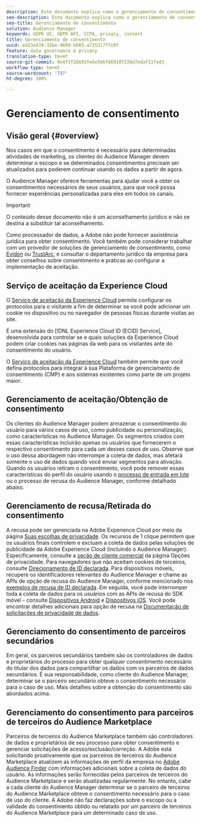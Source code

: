 ```yaml
---
description: Este documento explica como o gerenciamento de consentimento funciona no Audience Manager.
seo-description: Este documento explica como o gerenciamento de consentimento funciona no Audience Manager.
seo-title: Gerenciamento de consentimento
solution: Audience Manager
keywords: GDPR UI, GDPR API, CCPA, privacy, consent
title: Gerenciamento de consentimento
uuid: ed23a478-32be-460d-bb03-a735317f7c0f
feature: data governance & privacy
translation-type: tm+mt
source-git-commit: 9e4f2f26b83fe6e5b6f669107239d7edaf11fed3
workflow-type: tm+mt
source-wordcount: '737'
ht-degree: 100%

---
```



# Gerenciamento de consentimento

## Visão geral {#overview}

Nos casos em que o consentimento é necessário para determinadas atividades de marketing, os clientes do Audience Manager devem determinar o escopo e se determinados consentimentos precisam ser atualizados para poderem continuar usando os dados a partir de agora.

O Audience Manager oferece ferramentas para ajudar você a obter os consentimentos necessários de seus usuários, para que você possa fornecer experiências personalizadas para eles em todos os canais.

>[!IMPORTANT]
>
> O conteúdo desse documento não é um aconselhamento jurídico e não se destina a substituir tal aconselhamento.
>
> Como processador de dados, a Adobe não pode fornecer assistência jurídica para obter consentimento. Você também pode considerar trabalhar com um provedor de soluções de gerenciamento de consentimento, como [Evidon](https://theblog.adobe.com/evidon-builds-gdpr-universal-consent-integration-with-launch-by-adobe/) ou [TrustArc](https://theblog.adobe.com/trustarc-builds-consent-integration-launch-adobe/), e consultar o departamento jurídico da empresa para obter conselhos sobre consentimento e práticas ao configurar a implementação de aceitação.

## Serviço de aceitação da Experience Cloud

O [Serviço de aceitação da Experience Cloud](https://docs.adobe.com/content/help/pt-BR/id-service/using/implementation/opt-in-service/optin-overview.html) permite configurar os protocolos para o visitante a fim de determinar se você pode adicionar um cookie no dispositivo ou no navegador de pessoas físicas durante visitas ao site.

É uma extensão do [!DNL Experience Cloud ID (ECID) Service], desenvolvida para controlar se e quais soluções da Experience Cloud podem criar cookies nas páginas da web para os visitantes ante do consentimento do usuário.

O [Serviço de aceitação da Experience Cloud](https://docs.adobe.com/content/help/en/id-service/using/implementation/opt-in-service/optin-overview.html) também permite que você defina protocolos para integrar à sua Plataforma de gerenciamento de consentimento (CMP) e aos sistemas existentes como parte de um projeto maior.

## Gerenciamento de aceitação/Obtenção de consentimento

Os clientes do Audience Manager podem armazenar o consentimento do usuário para vários casos de uso, como publicidade ou personalização, como características no Audience Manager. Os segmentos criados com essas características incluirão apenas os usuários que fornecerem o respectivo consentimento para cada um desses casos de uso. Observe que o uso dessa abordagem não interrompe a coleta de dados, mas afetará somente o uso de dados quando você enviar segmentos para ativação. Quando os usuários retiram o consentimento, você pode remover essas características do perfil do usuário usando o [processo de entrada em lote](../../integration/sending-audience-data/batch-data-transfer-explained/inbound-file-contents.md) ou o processo de recusa do Audience Manager, conforme detalhado abaixo.

## Gerenciamento de recusa/Retirada do consentimento

A recusa pode ser gerenciada na Adobe Experience Cloud por meio da página [Suas escolhas de privacidade](https://www.adobe.com/br/privacy/opt-out.html#customeruse). Os recursos de 1 clique permitem que os usuários finais controlem e excluam a coleta de dados pelas soluções de publicidade da Adobe Experience Cloud (incluindo o Audience Manager). Especificamente, consulte a [seção de cliente comercial](https://www.adobe.com/privacy/opt-out.html#customeruse) da página Opções de privacidade. Para navegadores que não aceitam cookies de terceiros, consulte [Direcionamento de ID declarada](../../features/declared-ids.md#declared-id-targeting). Para dispositivos móveis, recupere os identificadores relevantes do Audience Manager e chame as APIs de opção de recusa do Audience Manager, conforme mencionado nos [exemplos de recusa de ID declarada](../../features/declared-ids.md#opt-out-examples). Em seguida, você pode interromper toda a coleta de dados para os usuários com as APIs de recusa do SDK móvel - consulte [Dispositivos Android](https://docs.adobe.com/content/help/pt-BR/mobile-services/android/gdpr-privacy-android/privacy.html) e [Dispositivos iOS](https://docs.adobe.com/content/help/pt-BR/mobile-services/ios/privacy-gdpr-ios/privacy.html). Você pode encontrar detalhes adicionais para opção de recusa na [Documentação de solicitações de privacidade de dados](../../overview/data-security-and-privacy/data-privacy-requests.md).

## Gerenciamento do consentimento de parceiros secundários

Em geral, os parceiros secundários também são os controladores de dados e proprietários do processo para obter qualquer consentimento necessário do titular dos dados para compartilhar os dados com os parceiros de dados secundários. É sua responsabilidade, como cliente do Audience Manager, determinar se o parceiro secundário obteve o consentimento necessário para o caso de uso. Mais detalhes sobre a obtenção do consentimento são abordados acima.

## Gerenciamento do consentimento para parceiros de terceiros do Audience Marketplace

Parceiros de terceiros do Audience Marketplace também são controladores de dados e proprietários de seu processo para obter consentimento e gerenciar solicitações de acesso/exclusão/correção. A Adobe está solicitando proativamente que os parceiros de terceiros do Audience Marketplace atualizem as informações de perfil da empresa no [Adobe Audience Finder](https://www.adobe-audience-finder.com/) com informações adicionais sobre a coleta de dados do usuário. As informações serão fornecidas pelos parceiros de terceiros do Audience Marketplace e serão atualizadas regularmente. No entanto, cabe a cada cliente do Audience Manager determinar se o parceiro de terceiros do Audience Marketplace obteve o consentimento necessário para o caso de uso do cliente. A Adobe não faz declarações sobre o escopo ou a validade do consentimento obtido ou relatado por um parceiro de terceiros do Audience Marketplace para um determinado caso de uso.
